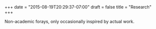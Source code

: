 +++
date = "2015-08-19T20:29:37-07:00"
draft = false
title = "Research"
+++

Non-academic forays, only occasionally inspired by actual work.